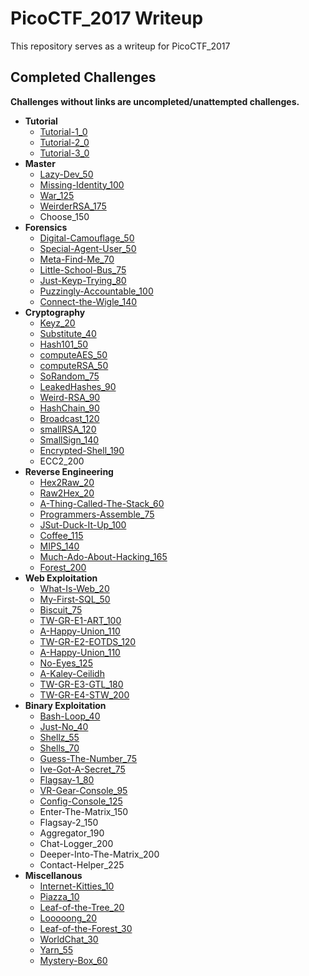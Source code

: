# PicoCTF_2017 Writeup
This repository serves as a writeup for PicoCTF_2017

## Completed Challenges
__Challenges without links are uncompleted/unattempted challenges.__

* **Tutorial**
    - [Tutorial-1_0](tutorial/tutorial_1)
    - [Tutorial-2_0](tutorial/tutorial_2)
    - [Tutorial-3_0](tutorial/tutorial_3)
* **Master**
    - [Lazy-Dev_50](master/lazy-dev)
    - [Missing-Identity_100](master/missing-identity)
    - [War_125](master/war)
    - [WeirderRSA_175](master/weirderRSA)
    - Choose_150
* **Forensics**
    - [Digital-Camouflage_50](forensics/digital-camouflage)
    - [Special-Agent-User_50](forensics/special-agent-user)
    - [Meta-Find-Me_70](forensics/meta-find-me)
    - [Little-School-Bus_75](forensics/little-school-bus)
    - [Just-Keyp-Trying_80](forensics/just-keyp-trying)
    - [Puzzingly-Accountable_100](forensics/puzzingly-accountable)
    - [Connect-the-Wigle_140](forensics/connect-the-wigle)
* **Cryptography**
    - [Keyz_20](cryptography/keyz)
    - [Substitute_40](cryptography/substitute)
    - [Hash101_50](cryptography/hash101)
    - [computeAES_50](cryptography/computeaes)
    - [computeRSA_50](cryptography/computersa)
    - [SoRandom_75](cryptography/sorandom)
    - [LeakedHashes_90](cryptography/leakedhashes)
    - [Weird-RSA_90](cryptography/weird-rsa)
    - [HashChain_90](cryptography/hashchain)
    - [Broadcast_120](cryptography/broadcast)
    - [smallRSA_120](cryptography/smallrsa)
    - [SmallSign_140](cryptography/smallsign)
    - [Encrypted-Shell_190](cryptography/encrypted-shell)
    - ECC2_200
* **Reverse Engineering**
    - [Hex2Raw_20](reverse/hex2raw)
    - [Raw2Hex_20](reverse/raw2hex)
    - [A-Thing-Called-The-Stack_60](reverse/a-thing-called-the-stack)
    - [Programmers-Assemble_75](reverse/programmers-assemble)
    - [JSut-Duck-It-Up_100](reverse/jsut-duck-it-up)
    - [Coffee_115](reverse/coffee)
    - [MIPS_140](reverse/mips)
    - [Much-Ado-About-Hacking_165](reverse/much-ado-about-hacking)
    - [Forest_200](reverse/forest)
* **Web Exploitation**
    - [What-Is-Web_20](web/what-is-web)
    - [My-First-SQL_50](web/my-first-sql)
    - [Biscuit_75](web/biscuit)
    - [TW-GR-E1-ART_100](web/tw-gr-e1-art)
    - [A-Happy-Union_110](web/a-happy-union)
    - [TW-GR-E2-EOTDS_120](web/tw-gr-e2-eotds)
    - [A-Happy-Union_110](web/a-happy-union)
    - [No-Eyes_125](web/no-eyes)
    - [A-Kaley-Ceilidh](web/a-kaley-ceilidh)
    - [TW-GR-E3-GTL_180](web/tw-gr-e3-gtl)
    - [TW-GR-E4-STW_200](web/tw-gr-e4-stw)
* **Binary Exploitation**
    - [Bash-Loop_40](binary/bash-loop)
    - [Just-No_40](binary/just-no)
    - [Shellz_55](binary/shellz)
    - [Shells_70](binary/shells)
    - [Guess-The-Number_75](binary/guess-the-number)
    - [Ive-Got-A-Secret_75](binary/ive-got-a-secret)
    - [Flagsay-1_80](binary/flagsay-1)
    - [VR-Gear-Console_95](binary/vr-gear-console)
    - [Config-Console_125](binary/config-console)
    - Enter-The-Matrix_150
    - Flagsay-2_150
    - Aggregator_190
    - Chat-Logger_200
    - Deeper-Into-The-Matrix_200
    - Contact-Helper_225
* **Miscellanous**
    - [Internet-Kitties_10](miscellanous/internet-kitties)
    - [Piazza_10](miscellanous/piazza)
    - [Leaf-of-the-Tree_20](miscellanous/leaf-of-the-tree)
    - [Looooong_20](miscellanous/looooong)
    - [Leaf-of-the-Forest_30](miscellanous/leaf-of-the-forest)
    - [WorldChat_30](miscellanous/worldchat)
    - [Yarn_55](miscellanous/yarn)
    - [Mystery-Box_60](miscellanous/mystery-box)
